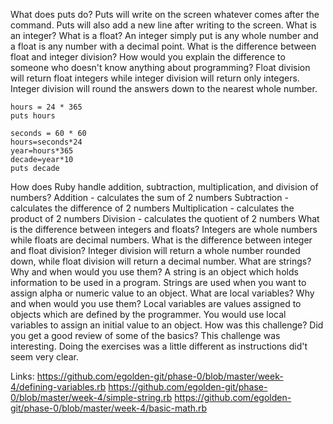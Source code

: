What does puts do? Puts will write on the screen whatever comes after the command.  Puts will also add a new line after writing to the screen.
What is an integer? What is a float?  An integer simply put is any whole number and a float is any number with a decimal point.
What is the difference between float and integer division? How would you explain the difference to someone who doesn't know anything about programming? Float division will return float integers while integer division will return only integers.  Integer division will round the answers down to the nearest whole number.

```ruby-Hours in a year
hours = 24 * 365
puts hours
```
```ruby-Seconds in a decade
seconds = 60 * 60
hours=seconds*24
year=hours*365
decade=year*10
puts decade
```
How does Ruby handle addition, subtraction, multiplication, and division of numbers?
  Addition - calculates the sum of 2 numbers
  Subtraction - calculates the difference of 2 numbers
  Multiplication - calculates the product of 2 numbers
  Division - calculates the quotient of 2 numbers
What is the difference between integers and floats? Integers are whole numbers while floats are decimal numbers.
What is the difference between integer and float division? Integer division will return a whole number rounded down, while float division will return a decimal number.
What are strings? Why and when would you use them? A string is an object which holds information to be used in a program. Strings are used when you want to assign alpha or numeric value to an object.
What are local variables? Why and when would you use them? Local variables are values assigned to objects which are defined by the programmer.  You would use local variables to assign an initial value to an object.
How was this challenge? Did you get a good review of some of the basics? This challenge was interesting.  Doing the exercises was a little different as instructions did't seem very clear.

Links:
https://github.com/egolden-git/phase-0/blob/master/week-4/defining-variables.rb
https://github.com/egolden-git/phase-0/blob/master/week-4/simple-string.rb
https://github.com/egolden-git/phase-0/blob/master/week-4/basic-math.rb